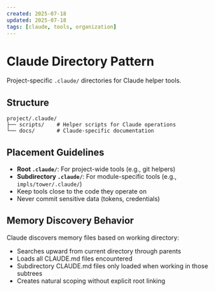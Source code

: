 ```yaml
---
created: 2025-07-18
updated: 2025-07-18
tags: [claude, tools, organization]
---
```


# Claude Directory Pattern

Project-specific `.claude/` directories for Claude helper tools.

## Structure
```
project/.claude/
├── scripts/    # Helper scripts for Claude operations
└── docs/       # Claude-specific documentation
```

## Placement Guidelines
- **Root `.claude/`**: For project-wide tools (e.g., git helpers)
- **Subdirectory `.claude/`**: For module-specific tools (e.g., `impls/tower/.claude/`)
- Keep tools close to the code they operate on
- Never commit sensitive data (tokens, credentials)

## Memory Discovery Behavior
Claude discovers memory files based on working directory:
- Searches upward from current directory through parents
- Loads all CLAUDE.md files encountered
- Subdirectory CLAUDE.md files only loaded when working in those subtrees
- Creates natural scoping without explicit root linking